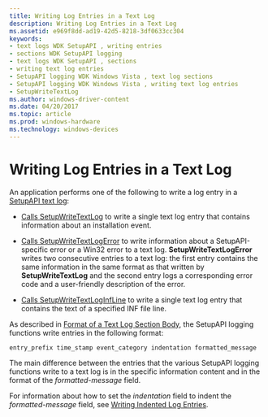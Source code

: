 ```yaml
---
title: Writing Log Entries in a Text Log
description: Writing Log Entries in a Text Log
ms.assetid: e969f8dd-ad19-42d5-8218-3df0633cc304
keywords:
- text logs WDK SetupAPI , writing entries
- sections WDK SetupAPI logging
- text logs WDK SetupAPI , sections
- writing text log entries
- SetupAPI logging WDK Windows Vista , text log sections
- SetupAPI logging WDK Windows Vista , writing text log entries
- SetupWriteTextLog
ms.author: windows-driver-content
ms.date: 04/20/2017
ms.topic: article
ms.prod: windows-hardware
ms.technology: windows-devices
---
```


# Writing Log Entries in a Text Log


An application performs one of the following to write a log entry in a [SetupAPI text log](setupapi-text-logs.md):

-   [Calls SetupWriteTextLog](calling-setupwritetextlog.md) to write a single text log entry that contains information about an installation event.

-   [Calls SetupWriteTextLogError](calling-setupwritetextlogerror.md) to write information about a SetupAPI-specific error or a Win32 error to a text log. **SetupWriteTextLogError** writes two consecutive entries to a text log: the first entry contains the same information in the same format as that written by **SetupWriteTextLog** and the second entry logs a corresponding error code and a user-friendly description of the error.

-   [Calls SetupWriteTextLogInfLine](calling-setupwritetextloginfline.md) to write a single text log entry that contains the text of a specified INF file line.

As described in [Format of a Text Log Section Body](format-of-a-text-log-section-body.md), the SetupAPI logging functions write entries in the following format:

```
entry_prefix time_stamp event_category indentation formatted_message
```

The main difference between the entries that the various SetupAPI logging functions write to a text log is in the specific information content and in the format of the *formatted-message* field.

For information about how to set the *indentation* field to indent the *formatted-message* field, see [Writing Indented Log Entries](writing-indented-log-entries.md).

 

 





